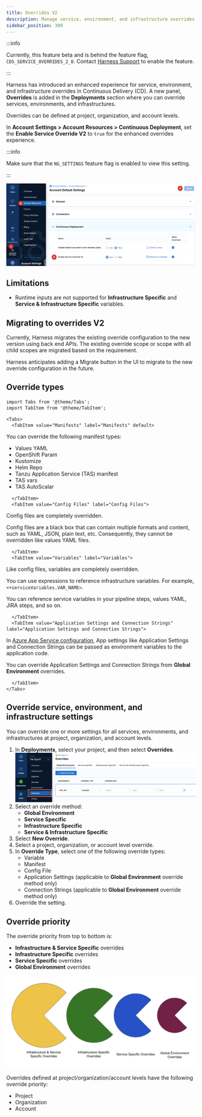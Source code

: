 ```yaml
---
title: Overrides V2
description: Manage service, environment, and infrastructure overrides.
sidebar_position: 300
---
```


:::info

Currently, this feature beta and is behind the feature flag, `CDS_SERVICE_OVERRIDES_2_0`. Contact [Harness Support](mailto:support@harness.io) to enable the feature.

:::  

Harness has introduced an enhanced experience for service, environment, and infrastructure overrides in Continuous Delivery (CD). A new panel, **Overrides** is added in the **Deployments** section where you can override services, environments, and infrastructures.

Overrides can be defined at project, organization, and account levels.

In **Account Settings > Account Resources > Continuous Deployment**, set the **Enable Service Override V2** to `true` for the enhanced overrides experience. 

:::info

Make sure that the `NG_SETTINGS` feature flag is enabled to view this setting.

:::

![overridesV2](./static/overrides-v2.png)

## Limitations

* Runtime inputs are not supported for **Infrastructure Specific** and **Service & Infrastructure Specific** variables.

## Migrating to overrides V2

Currently, Harness migrates the existing override configuration to the new version using back end APIs. The existing override scope or scope with all child scopes are migrated based on the requirement. 

Harness anticipates adding a Migrate button in the UI to migrate to the new override configuration in the future. 

## Override types

```mdx-code-block
import Tabs from '@theme/Tabs';
import TabItem from '@theme/TabItem';
```
```mdx-code-block
<Tabs>
  <TabItem value="Manifests" label="Manifests" default>
```
You can override the following manifest types:

- Values YAML
- OpenShift Param
- Kustomize
- Helm Repo
- Tanzu Application Service (TAS) manifest
- TAS vars
- TAS AutoScalar

```mdx-code-block
  </TabItem>
  <TabItem value="Config Files" label="Config Files">
```

Config files are completely overridden.

Config files are a black box that can contain multiple formats and content, such as YAML, JSON, plain text, etc. Consequently, they cannot be overridden like values YAML files.

```mdx-code-block
  </TabItem>
  <TabItem value="Variables" label="Variables">
```
Like config files, variables are completely overridden.

You can use expressions to reference infrastructure variables. For example, `<+serviceVariables.VAR_NAME>`. 

You can reference service variables in your pipeline steps, values YAML, JIRA steps, and so on. 

```mdx-code-block
  </TabItem>
  <TabItem value="Application Settings and Connection Strings" label="Application Settings and Connection Strings">
```
In [Azure App Service configuration](/docs/continuous-delivery/deploy-srv-diff-platforms/azure/azure-web-apps-tutorial/#app-services-configuration), App settings like Application Settings and Connection Strings can be passed as environment variables to the application code. 

You can override Application Settings and Connection Strings from **Global Environment** overrides. 

```mdx-code-block
  </TabItem>
</Tabs>
```

## Override service, environment, and infrastructure settings

You can override one or more settings for all services, environments, and infrastructures at project, organization, and account levels. 

1. In **Deployments**, select your project, and then select **Overrides**.
   ![](./static/overrides-v2-1.png)
2. Select an override method:  
   - **Global Environment** 
   - **Service Specific** 
   - **Infrastructure Specific** 
   - **Service & Infrastructure Specific** 
3. Select **New Override**.
4. Select a project, organization, or account level override.
5. In **Override Type**, select one of the following override types:  
   - Variable
   - Manifest
   - Config File
   - Application Settings (applicable to **Global Environment** override method only)
   - Connection Strings (applicable to **Global Environment** override method only)
3. Override the setting.

## Override priority

The override priority from top to bottom is:  

- **Infrastructure & Service Specific** overrides
- **Infrastructure Specific** overrides
- **Service Specific** overrides
- **Global Environment** overrides

![override priority](./static/override-priority.png)

Overrides defined at project/organization/account levels have the following override priority:  

- Project
- Organization
- Account



